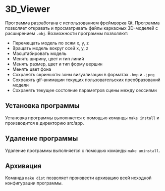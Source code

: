 # 3D_Viewer

Программа разработана с использованием фреймворка Qt.
Программа позволяет откравать и просматривать файлы каркасных 3D-моделей с
расширением `.obj`. Возможности программы позволяют:
	
- Перемещать модель по осям x, y, z 
- Вращать модель вокруг осей x, y, z 
- Масштабировать модель 
- Менять ширину, цвет и тип линий 
- Менять размер, цвет и тип форму вершин 
- Менять цвет фона 
- Сохранять скриншоты зоны визуализации в форматах `.bmp`  и `.jpeg` 
- Сохранять gif-анимации текущих пользовательских преобразований модели 
- Сохранять текущее состояние параметров сцены между сессиями 
	

## Установка программы
Установка программы выполняется с помощью команды `make install` и производится в директорию src/app.

## Удаление программы
Удаление программы выполняется с помощью команды `make uninstall`.

## Архивация
Команда `make dist` позволяет произвести архивацию всей исходной конфигурации программы.
